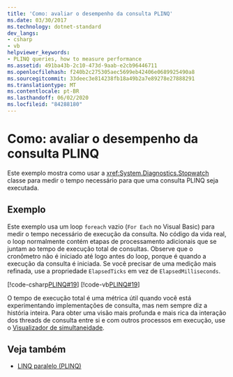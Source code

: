 ```yaml
---
title: 'Como: avaliar o desempenho da consulta PLINQ'
ms.date: 03/30/2017
ms.technology: dotnet-standard
dev_langs:
- csharp
- vb
helpviewer_keywords:
- PLINQ queries, how to measure performance
ms.assetid: 491ba43b-2c10-473d-9aab-e2cb96446711
ms.openlocfilehash: f240b2c275305aec5699eb42406e0689925490a8
ms.sourcegitcommit: 33deec3e814238fb18a49b2a7e89278e27888291
ms.translationtype: MT
ms.contentlocale: pt-BR
ms.lasthandoff: 06/02/2020
ms.locfileid: "84288180"
---
```

# <a name="how-to-measure-plinq-query-performance"></a>Como: avaliar o desempenho da consulta PLINQ

Este exemplo mostra como usar a <xref:System.Diagnostics.Stopwatch> classe para medir o tempo necessário para que uma consulta PLINQ seja executada.  
  
## <a name="example"></a>Exemplo  
 Este exemplo usa um loop `foreach` vazio (`For Each` no Visual Basic) para medir o tempo necessário de execução da consulta. No código da vida real, o loop normalmente contém etapas de processamento adicionais que se juntam ao tempo de execução total de consultas. Observe que o cronômetro não é iniciado até logo antes do loop, porque é quando a execução da consulta é iniciada. Se você precisar de uma medição mais refinada, use a propriedade `ElapsedTicks` em vez de `ElapsedMilliseconds`.  
  
 [!code-csharp[PLINQ#19](../../../samples/snippets/csharp/VS_Snippets_Misc/plinq/cs/measure2.cs#19)]
 [!code-vb[PLINQ#19](../../../samples/snippets/visualbasic/VS_Snippets_Misc/plinq/vb/measure2.vb#19)]  
  
 O tempo de execução total é uma métrica útil quando você está experimentando implementações de consulta, mas nem sempre diz a história inteira. Para obter uma visão mais profunda e mais rica da interação dos threads de consulta entre si e com outros processos em execução, use o [Visualizador de simultaneidade](/visualstudio/profiling/concurrency-visualizer).  
  
## <a name="see-also"></a>Veja também

- [LINQ paralelo (PLINQ)](introduction-to-plinq.md)
